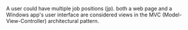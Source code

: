 A user could have multiple job positions (jp).
both a web page and a Windows app's user interface are considered views in the MVC (Model-View-Controller) architectural pattern.
